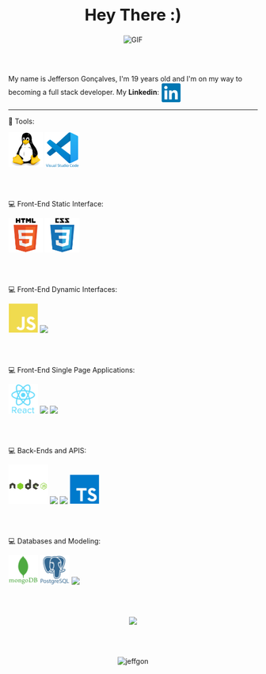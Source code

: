 ### <div align="center"><b><h1>Hey There :)</h1></b></div>

<div align="center">
  <img margin-left="50" alt="GIF" src="https://i.pinimg.com/originals/c5/d6/8e/c5d68e3f92b74f875e9eaa71e7afaf72.gif" width="335" height="255" />
</div>

<br></br>

My name is Jefferson Gonçalves, I'm 19 years old and I'm on my way to becoming a full stack developer. My <strong>Linkedin</strong>: 
<a href="https://www.linkedin.com/in/jeffgonlima/">
    <img align="center" alt="Jeff's LinkedIN" height="40" 
    src="https://raw.githubusercontent.com/devicons/devicon/1119b9f84c0290e0f0b38982099a2bd027a48bf1/icons/linkedin/linkedin-original.svg" />
</a>

<hr></hr>

<div>
<p>🔨 Tools:</p>
<code><img height="70" src="https://raw.githubusercontent.com/devicons/devicon/1119b9f84c0290e0f0b38982099a2bd027a48bf1/icons/linux/linux-original.svg"></code>
<code><img height="70" src="https://raw.githubusercontent.com/devicons/devicon/1119b9f84c0290e0f0b38982099a2bd027a48bf1/icons/vscode/vscode-original-wordmark.svg"></code>
</div>

<br></br>

<div>
<p>💻 Front-End Static Interface:</p>
<code><img height="70" src="https://raw.githubusercontent.com/devicons/devicon/1119b9f84c0290e0f0b38982099a2bd027a48bf1/icons/html5/html5-original-wordmark.svg"></code>
<code><img height="70" src="https://raw.githubusercontent.com/devicons/devicon/1119b9f84c0290e0f0b38982099a2bd027a48bf1/icons/css3/css3-original-wordmark.svg"></code>
</div>

<br></br>

<div>
<p>💻 Front-End Dynamic Interfaces:</p>
<code><img height="60" src="https://raw.githubusercontent.com/devicons/devicon/1119b9f84c0290e0f0b38982099a2bd027a48bf1/icons/javascript/javascript-plain.svg"></code>
<code><img height="60" src="https://driveneducation.zendesk.com/hc/article_attachments/4408929811213/AJAX_logo_by_gengns.svg.png"></code>
</div>

<br></br>

<div>
<p>💻 Front-End Single Page Applications:</p>
<code><img height="60" src="https://raw.githubusercontent.com/devicons/devicon/master/icons/react/react-original-wordmark.svg"></code>
<code><img height="60" src="https://driveneducation.zendesk.com/hc/article_attachments/4408924096653/es6-logo.png"></code>
<code><img height="60" src="https://driveneducation.zendesk.com/hc/article_attachments/4413155431821/logo-on-dark-bg__1_.png"></code>
</div>

<br></br>

<div>
<p>💻 Back-Ends and APIS:</p>
<code><img height="80" src="https://raw.githubusercontent.com/devicons/devicon/1119b9f84c0290e0f0b38982099a2bd027a48bf1/icons/nodejs/nodejs-original-wordmark.svg"></code>
  <code><img height="35" src="https://driveneducation.zendesk.com/hc/article_attachments/4408960928653/68747470733a2f2f63646e2e737667706f726e2e636f6d2f6c6f676f732f657870726573732e737667.svg"></code>
 <code><img height="40" src="https://driveneducation.zendesk.com/hc/article_attachments/4408960959501/img.png"></code>
   <code><img height="60" src="https://raw.githubusercontent.com/devicons/devicon/master/icons/typescript/typescript-original.svg"></code>
</div>

<br></br>

<div>
<p>💻 Databases and Modeling:</p>
  <code><img height="60" src="https://raw.githubusercontent.com/devicons/devicon/master/icons/mongodb/mongodb-plain-wordmark.svg"></code>
  <code><img height="60" src="https://raw.githubusercontent.com/devicons/devicon/master/icons/postgresql/postgresql-plain-wordmark.svg"></code>
  <code><img height="60" src="https://camo.githubusercontent.com/87724523063a50fdb4afb3e99a06d7c23d5853c41226e8f48b3ef5035db0e894/68747470733a2f2f692e696d6775722e636f6d2f774434725674342e706e67"></code>
</div>

<br></br>

<div align="center">
<a href="https://github.com/jeffgon/github-readme-stats"><img src="https://github-readme-stats.vercel.app/api/top-langs/?username=jeffgon&layout=compact&theme=gotham&hide_border=true"/></a>

<br></br>

<p align="center"><img src="https://github-readme-stats.vercel.app/api?username=jeffgon&show_icons=true&theme=gotham" alt="jeffgon" />
</div>
